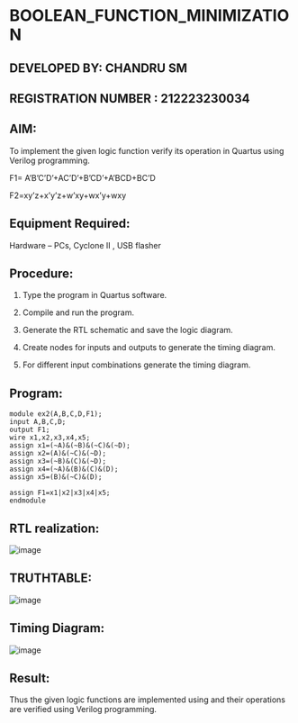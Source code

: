 # BOOLEAN_FUNCTION_MINIMIZATION
## DEVELOPED BY: CHANDRU SM
## REGISTRATION NUMBER : 212223230034

## AIM:

To implement the given logic function verify its operation in Quartus using Verilog programming.

F1= A’B’C’D’+AC’D’+B’CD’+A’BCD+BC’D 

F2=xy’z+x’y’z+w’xy+wx’y+wxy

## Equipment Required:

Hardware – PCs, Cyclone II , USB flasher

## Procedure:

1.	Type the program in Quartus software.

2.	Compile and run the program.

3.	Generate the RTL schematic and save the logic diagram.

4.	Create nodes for inputs and outputs to generate the timing diagram.

5.	For different input combinations generate the timing diagram.


## Program:
```
module ex2(A,B,C,D,F1);
input A,B,C,D;
output F1;
wire x1,x2,x3,x4,x5;
assign x1=(~A)&(~B)&(~C)&(~D);
assign x2=(A)&(~C)&(~D);
assign x3=(~B)&(C)&(~D);
assign x4=(~A)&(B)&(C)&(D);
assign x5=(B)&(~C)&(D);

assign F1=x1|x2|x3|x4|x5;
endmodule
```
## RTL realization:
![image](https://github.com/user-attachments/assets/e44b812c-37af-4af1-aa14-de5bce29ad76)

## TRUTHTABLE:
![image](https://github.com/user-attachments/assets/60fb008a-bce7-4b10-ab80-acf66bb4e633)


## Timing Diagram:
![image](https://github.com/user-attachments/assets/db938942-1553-4c74-9c3f-7208fb5581cd)


## Result:

Thus the given logic functions are implemented using and their operations are verified using Verilog programming.

